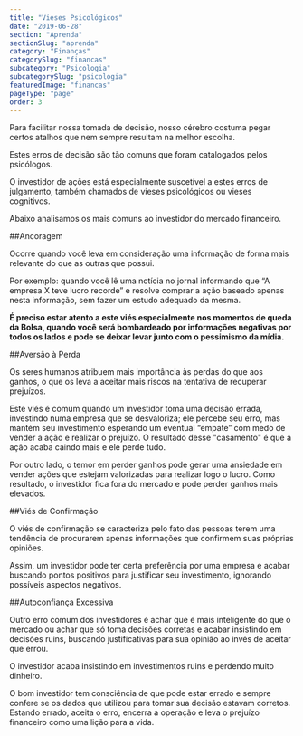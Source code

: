 ```yaml
---
title: "Vieses Psicológicos"
date: "2019-06-28"
section: "Aprenda"
sectionSlug: "aprenda"
category: "Finanças"
categorySlug: "financas"
subcategory: "Psicologia"
subcategorySlug: "psicologia"
featuredImage: "financas"
pageType: "page"
order: 3
---
```


Para facilitar nossa tomada de decisão, nosso cérebro costuma pegar certos atalhos que nem sempre resultam na melhor escolha.

Estes erros de decisão são tão comuns que foram catalogados pelos psicólogos. 

O investidor de ações está especialmente suscetível a estes erros de julgamento, também chamados de vieses psicológicos ou vieses cognitivos.

Abaixo analisamos os mais comuns ao investidor do mercado financeiro.

##Ancoragem

Ocorre quando você leva em consideração uma informação de forma mais relevante do que as outras que possui. 

Por exemplo: quando você lê uma notícia no jornal informando que “A empresa X teve lucro recorde” e resolve comprar a ação baseado apenas nesta informação, sem fazer um estudo adequado da mesma.

**É preciso estar atento a este viés especialmente nos momentos de queda da Bolsa, quando você será bombardeado por informações negativas por todos os lados e pode se deixar levar junto com o pessimismo da mídia.**

##Aversão à Perda

Os seres humanos atribuem mais importância às perdas do que aos ganhos, o que os leva a aceitar mais riscos na tentativa de recuperar prejuízos. 

Este viés é comum quando um investidor toma uma decisão errada, investindo numa empresa que se desvaloriza; ele percebe seu erro, mas mantém seu investimento esperando um eventual “empate” com medo de vender a ação e realizar o prejuízo. O resultado desse "casamento" é que a ação acaba caindo mais e ele perde tudo.

Por outro lado, o temor em perder ganhos pode gerar uma ansiedade em vender ações que estejam valorizadas para realizar logo o lucro. Como resultado, o investidor fica fora do mercado e pode perder ganhos mais elevados.  

##Viés de Confirmação

O viés de confirmação se caracteriza pelo fato das pessoas terem uma tendência de procurarem apenas informações que confirmem suas próprias opiniões. 


Assim, um investidor pode ter certa preferência por uma empresa e acabar buscando pontos positivos para justificar seu investimento, ignorando possíveis aspectos negativos.

##Autoconfiança Excessiva

Outro erro comum dos investidores é achar que é mais inteligente do que o mercado ou achar que só toma decisões corretas e acabar insistindo em decisões ruins, buscando justificativas para sua opinião ao invés de aceitar que errou.

O investidor acaba insistindo em investimentos ruins e perdendo muito dinheiro. 

O bom investidor tem consciência de que pode estar errado e sempre confere se os dados que utilizou para tomar sua decisão estavam corretos. Estando errado, aceita o erro, encerra a operação e leva o prejuízo financeiro como uma lição para a vida.
